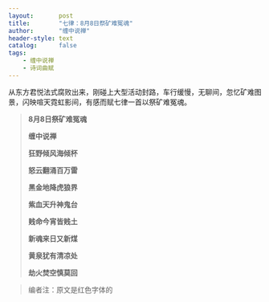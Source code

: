 ```yaml
---
layout:       post
title:        "七律：8月8日祭矿难冤魂"
author:       "缠中说禅"
header-style: text
catalog:      false
tags:
    - 缠中说禅
    - 诗词曲赋
---
```


从东方君悦法式腐败出来，刚碰上大型活动封路，车行缓慢，无聊间，忽忆矿难图景，闪映喧天霓虹影间，有感而赋七律一首以祭矿难冤魂。



> **8月8日祭矿难冤魂**
>
> 
>
> **缠中说禅**
>
> 
>
> **狂野倾风海倾杯**
>
> **怒云翻涌百万雷**
>
> **黑金地降虎狼界**
>
> **紫血天升神鬼台**
>
> **贱命今宵皆贱土**
>
> **新魂来日又新煤**
>
> **黄泉犹有清凉处**
>
> **劫火焚空慎莫回**



> 编者注：原文是红色字体的
